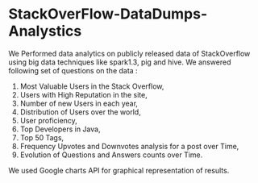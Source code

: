 # StackOverFlow-DataDumps-Analystics

We Performed data analytics on publicly released data of StackOverflow using big data techniques like spark1.3, pig and hive. 
We answered following set of questions on the data :
1. Most Valuable Users in the Stack Overflow,
2. Users with High Reputation in the site,
3. Number of new Users in each year,
4. Distribution of Users over the world,
5. User proficiency, 
6. Top Developers in Java, 
7. Top 50 Tags, 
8. Frequency Upvotes and Downvotes analysis for a post over Time,
9. Evolution of Questions and Answers counts over Time. 

We used Google charts API for graphical representation of results.
